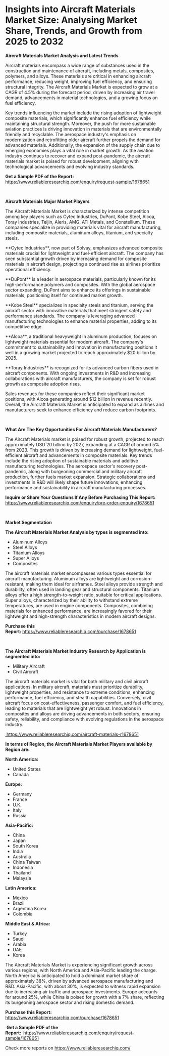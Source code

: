 <p><h1>Insights into Aircraft Materials Market Size: Analysing Market Share, Trends, and Growth from 2025 to 2032</h1></p><p><strong>Aircraft Materials Market Analysis and Latest Trends</strong></p>
<p><p>Aircraft materials encompass a wide range of substances used in the construction and maintenance of aircraft, including metals, composites, polymers, and alloys. These materials are critical in enhancing aircraft performance, reducing weight, improving fuel efficiency, and ensuring structural integrity. The Aircraft Materials Market is expected to grow at a CAGR of 4.5% during the forecast period, driven by increasing air travel demand, advancements in material technologies, and a growing focus on fuel efficiency.</p><p>Key trends influencing the market include the rising adoption of lightweight composite materials, which significantly enhance fuel efficiency while maintaining structural strength. Moreover, the push for more sustainable aviation practices is driving innovation in materials that are environmentally friendly and recyclable. The aerospace industry's emphasis on modernization and retrofitting older aircraft further propels the demand for advanced materials. Additionally, the expansion of the supply chain due to emerging economies plays a vital role in market growth. As the aviation industry continues to recover and expand post-pandemic, the aircraft materials market is poised for robust development, aligning with technological advancements and evolving industry standards.</p></p>
<p><strong>Get a Sample PDF of the Report:&nbsp;</strong> <a href="https://www.reliableresearchiq.com/enquiry/request-sample/1678651?utm_campaign=3074&utm_medium=2&utm_source=Github&utm_content=ia&utm_term=24032025&utm_id=aircraft-materials">https://www.reliableresearchiq.com/enquiry/request-sample/1678651</a></p>
<p>&nbsp;</p>
<p><strong>Aircraft Materials Major Market Players</strong></p>
<p><p>The Aircraft Materials Market is characterized by intense competition among key players such as Cytec Industries, DuPont, Kobe Steel, Alcoa, Toray Industries, Teijin, Aleris, AMG, ATI Metals, and Constellium. These companies specialize in providing materials vital for aircraft manufacturing, including composite materials, aluminum alloys, titanium, and specialty steels.</p><p>**Cytec Industries**, now part of Solvay, emphasizes advanced composite materials crucial for lightweight and fuel-efficient aircraft. The company has seen substantial growth driven by increasing demand for composite materials in aircraft design, projecting a continued rise as airlines prioritize operational efficiency.</p><p>**DuPont** is a leader in aerospace materials, particularly known for its high-performance polymers and composites. With the global aerospace sector expanding, DuPont aims to enhance its offerings in sustainable materials, positioning itself for continued market growth.</p><p>**Kobe Steel** specializes in specialty steels and titanium, serving the aircraft sector with innovative materials that meet stringent safety and performance standards. The company is leveraging advanced manufacturing technologies to enhance material properties, adding to its competitive edge.</p><p>**Alcoa**, a traditional heavyweight in aluminum production, focuses on lightweight materials essential for modern aircraft. The company's commitment to sustainability and innovation in manufacturing positions it well in a growing market projected to reach approximately $20 billion by 2025.</p><p>**Toray Industries** is recognized for its advanced carbon fibers used in aircraft components. With ongoing investments in R&D and increasing collaborations with aircraft manufacturers, the company is set for robust growth as composite adoption rises.</p><p>Sales revenues for these companies reflect their significant market positions, with Alcoa generating around $12 billion in revenue recently. Overall, the Aircraft Materials Market is anticipated to expand as airlines and manufacturers seek to enhance efficiency and reduce carbon footprints.</p></p>
<p>&nbsp;</p>
<p><strong>What Are The Key Opportunities For Aircraft Materials Manufacturers?</strong></p>
<p><p>The Aircraft Materials market is poised for robust growth, projected to reach approximately USD 20 billion by 2027, expanding at a CAGR of around 5% from 2023. This growth is driven by increasing demand for lightweight, fuel-efficient aircraft and advancements in composite materials. Key trends include the rising adoption of sustainable materials and additive manufacturing technologies. The aerospace sector's recovery post-pandemic, along with burgeoning commercial and military aircraft production, further fuels market expansion. Strategic collaborations and investments in R&D will likely shape future innovations, enhancing performance and sustainability in aircraft manufacturing processes.</p></p>
<p><strong>Inquire or Share Your Questions If Any Before Purchasing This Report:</strong> <a href="https://www.reliableresearchiq.com/enquiry/pre-order-enquiry/1678651?utm_campaign=3074&utm_medium=2&utm_source=Github&utm_content=ia&utm_term=24032025&utm_id=aircraft-materials">https://www.reliableresearchiq.com/enquiry/pre-order-enquiry/1678651</a></p>
<p>&nbsp;</p>
<p><strong>Market Segmentation</strong></p>
<p><strong>The Aircraft Materials Market Analysis by types is segmented into:</strong></p>
<p><ul><li>Aluminum Alloys</li><li>Steel Alloys</li><li>Titanium Alloys</li><li>Super Alloys</li><li>Composites</li></ul></p>
<p><p>The aircraft materials market encompasses various types essential for aircraft manufacturing. Aluminum alloys are lightweight and corrosion-resistant, making them ideal for airframes. Steel alloys provide strength and durability, often used in landing gear and structural components. Titanium alloys offer a high strength-to-weight ratio, suitable for critical applications. Super alloys, characterized by their ability to withstand extreme temperatures, are used in engine components. Composites, combining materials for enhanced performance, are increasingly favored for their lightweight and high-strength characteristics in modern aircraft designs.</p></p>
<p><strong>Purchase this Report:&nbsp;</strong><a href="https://www.reliableresearchiq.com/purchase/1678651?utm_campaign=3074&utm_medium=2&utm_source=Github&utm_content=ia&utm_term=24032025&utm_id=aircraft-materials">https://www.reliableresearchiq.com/purchase/1678651</a></p>
<p>&nbsp;</p>
<p><strong>The Aircraft Materials Market Industry Research by Application is segmented into:</strong></p>
<p><ul><li>Military Aircraft</li><li>Civil Aircraft</li></ul></p>
<p><p>The aircraft materials market is vital for both military and civil aircraft applications. In military aircraft, materials must prioritize durability, lightweight properties, and resistance to extreme conditions, enhancing performance, fuel efficiency, and stealth capabilities. Conversely, civil aircraft focus on cost-effectiveness, passenger comfort, and fuel efficiency, leading to materials that are lightweight yet robust. Innovations in composites and alloys are driving advancements in both sectors, ensuring safety, reliability, and compliance with evolving regulations in the aerospace industry.</p></p>
<p><a href="https://www.reliableresearchiq.com/aircraft-materials-r1678651?utm_campaign=3074&utm_medium=2&utm_source=Github&utm_content=ia&utm_term=24032025&utm_id=aircraft-materials">&nbsp;https://www.reliableresearchiq.com/aircraft-materials-r1678651</a></p>
<p><strong>In terms of Region, the Aircraft Materials Market Players available by Region are:</strong></p>
<p>
    <p> <strong> North America: </strong>
        <ul>
            <li>United States</li>
            <li>Canada</li>
        </ul>
        </p> 
    <p> <strong> Europe: </strong>
        <ul>
            <li>Germany</li>
            <li>France</li>
            <li>U.K.</li>
            <li>Italy</li>
            <li>Russia</li>
        </ul>
        </p> 
    <p> <strong> Asia-Pacific: </strong>
        <ul>
            <li>China</li>
            <li>Japan</li>
            <li>South Korea</li>
            <li>India</li>
            <li>Australia</li>
            <li>China Taiwan</li>
            <li>Indonesia</li>
            <li>Thailand</li>
            <li>Malaysia</li>
        </ul>
        </p> 
    <p> <strong> Latin America: </strong>
        <ul>
            <li>Mexico</li>
            <li>Brazil</li>
            <li>Argentina Korea</li>
            <li>Colombia</li>
        </ul>
        </p> 
    <p> <strong> Middle East & Africa: </strong>
        <ul>
            <li>Turkey</li>
            <li>Saudi</li>
            <li>Arabia</li>
            <li>UAE</li>
            <li>Korea</li>
        </ul>
    </p>
    </p>
<p><p>The Aircraft Materials Market is experiencing significant growth across various regions, with North America and Asia-Pacific leading the charge. North America is anticipated to hold a dominant market share of approximately 38%, driven by advanced aerospace manufacturing and R&D. Asia-Pacific, with about 30%, is expected to witness rapid expansion due to increasing air traffic and aerospace investments. Europe accounts for around 25%, while China is poised for growth with a 7% share, reflecting its burgeoning aerospace sector and rising domestic demand.</p></p>
<p><strong>Purchase this Report: </strong><a href="https://www.reliableresearchiq.com/purchase/1678651?utm_campaign=3074&utm_medium=2&utm_source=Github&utm_content=ia&utm_term=24032025&utm_id=aircraft-materials">https://www.reliableresearchiq.com/purchase/1678651</a></p>
<p>&nbsp;<strong>Get a Sample PDF of the Report:&nbsp;&nbsp;</strong><a href="https://www.reliableresearchiq.com/enquiry/request-sample/1678651?utm_campaign=3074&utm_medium=2&utm_source=Github&utm_content=ia&utm_term=24032025&utm_id=aircraft-materials">https://www.reliableresearchiq.com/enquiry/request-sample/1678651</a></p>
<p><strong></strong></p>
<p>Check more reports on <a href="https://www.reliableresearchiq.com/?utm_campaign=3074&utm_medium=2&utm_source=Github&utm_content=ia&utm_term=24032025&utm_id=aircraft-materials">https://www.reliableresearchiq.com/</a></p>